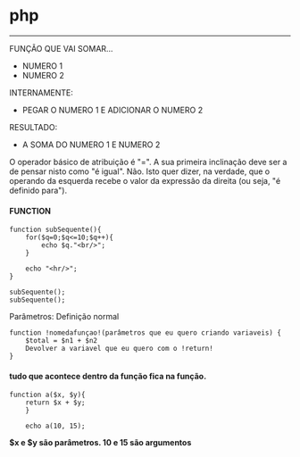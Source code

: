 # php
---
FUNÇÃO QUE VAI SOMAR...
- NUMERO 1 
- NUMERO 2

INTERNAMENTE:
- PEGAR O NUMERO 1 E ADICIONAR O NUMERO 2

RESULTADO:
- A SOMA DO NUMERO 1 E NUMERO 2 

O operador básico de atribuição é "=". A sua primeira inclinação deve ser a de pensar nisto como "é igual". Não. Isto quer dizer, na verdade, que o operando da esquerda recebe o valor da expressão da direita (ou seja, "é definido para").


#### FUNCTION

```
function subSequente(){
    for($q=0;$q<=10;$q++){
        echo $q."<br/>";
    }

    echo "<hr/>";
}

subSequente();
subSequente();
```
Parâmetros: Definição normal

```
function !nomedafunçao!(parâmetros que eu quero criando variaveis) {
    $total = $n1 + $n2 
    Devolver a variavel que eu quero com o !return!
}
```

#### tudo que acontece dentro da função fica na função.

```
function a($x, $y){ 
    return $x + $y;
    }

    echo a(10, 15);
```    
**$x e $y são parâmetros. 10 e 15 são argumentos**
